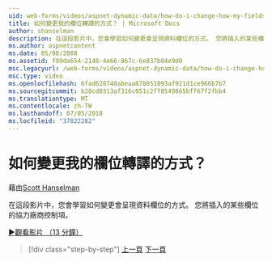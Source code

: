 ```yaml
---
uid: web-forms/videos/aspnet-dynamic-data/how-do-i-change-how-my-fields-render
title: 如何變更我的欄位轉譯的方式？ | Microsoft Docs
author: shanselman
description: 在這段影片中，您會學習如何變更會呈現資料欄位的方式。 您將插入的某些欄位的協力廠商控制項。
ms.author: aspnetcontent
ms.date: 05/08/2008
ms.assetid: f99da654-2148-4e66-867c-6e837b84e9d0
msc.legacyurl: /web-forms/videos/aspnet-dynamic-data/how-do-i-change-how-my-fields-render
msc.type: video
ms.openlocfilehash: 6fad628748abeaa878051093af921d1ce966b7b7
ms.sourcegitcommit: b28cd0313af316c051c2ff8549865bff67f2fbb4
ms.translationtype: MT
ms.contentlocale: zh-TW
ms.lasthandoff: 07/05/2018
ms.locfileid: "37822282"
---
```

<a name="how-do-i-change-how-my-fields-render"></a>如何變更我的欄位轉譯的方式？
====================
藉由[Scott Hanselman](https://github.com/shanselman)

在這段影片中，您會學習如何變更會呈現資料欄位的方式。 您將插入的某些欄位的協力廠商控制項。

[&#9654;觀看影片 （13 分鐘）](https://channel9.msdn.com/Blogs/ASP-NET-Site-Videos/how-do-i-change-how-my-fields-render)

> [!div class="step-by-step"]
> [上一頁](how-do-i-enable-inline-gridview-editing.md)
> [下一頁](how-do-i-handle-business-logic-exceptions.md)
